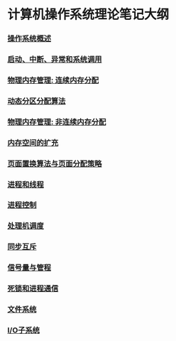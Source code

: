 # 计算机操作系统理论笔记大纲



### [操作系统概述](./操作系统概述.md)

### [启动、中断、异常和系统调用](./启动、中断、异常和系统调用.md)

### [物理内存管理: 连续内存分配](./物理内存管理：连续内存分配.md)

### [动态分区分配算法](./动态分区分配算法.md)

### [物理内存管理: 非连续内存分配](./物理内存管理：非连续内存分配.md)

### [内存空间的扩充](./内存空间的扩充.md)

### [页面置换算法与页面分配策略](./页面置换算法与页面分配策略.md)

### [进程和线程](./进程和线程.md)

### [进程控制](./进程控制.md)

### [处理机调度](./处理机调度.md)

### [同步互斥](./同步互斥.md)

### [信号量与管程](./信号量与管程.md)

### [死锁和进程通信](./死锁和进程通信.md)

### [文件系统](./文件系统.md)

### [I/O子系统](./IO子系统.md)